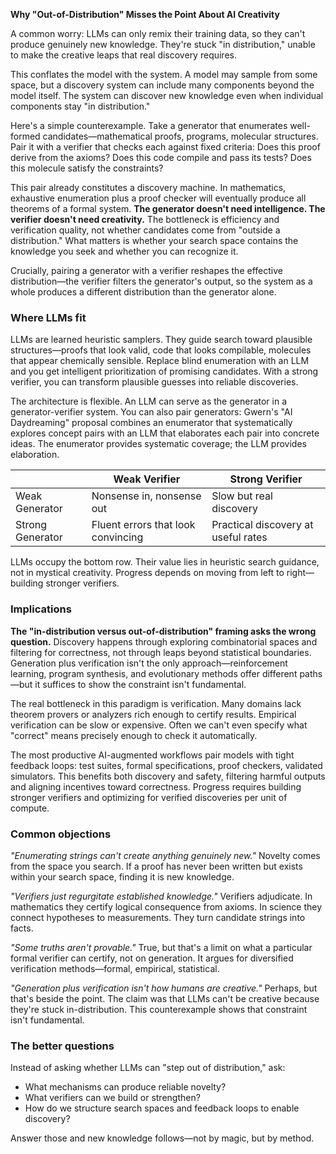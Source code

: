 **Why "Out-of-Distribution" Misses the Point About AI Creativity**

A common worry: LLMs can only remix their training data, so they can't produce genuinely new knowledge. They're stuck "in distribution," unable to make the creative leaps that real discovery requires.

This conflates the model with the system. A model may sample from some space, but a discovery system can include many components beyond the model itself. The system can discover new knowledge even when individual components stay "in distribution."

Here's a simple counterexample. Take a generator that enumerates well-formed candidates—mathematical proofs, programs, molecular structures. Pair it with a verifier that checks each against fixed criteria: Does this proof derive from the axioms? Does this code compile and pass its tests? Does this molecule satisfy the constraints?

This pair already constitutes a discovery machine. In mathematics, exhaustive enumeration plus a proof checker will eventually produce all theorems of a formal system. **The generator doesn't need intelligence. The verifier doesn't need creativity.** The bottleneck is efficiency and verification quality, not whether candidates come from "outside a distribution." What matters is whether your search space contains the knowledge you seek and whether you can recognize it.

Crucially, pairing a generator with a verifier reshapes the effective distribution—the verifier filters the generator's output, so the system as a whole produces a different distribution than the generator alone.

### Where LLMs fit

LLMs are learned heuristic samplers. They guide search toward plausible structures—proofs that look valid, code that looks compilable, molecules that appear chemically sensible. Replace blind enumeration with an LLM and you get intelligent prioritization of promising candidates. With a strong verifier, you can transform plausible guesses into reliable discoveries.

The architecture is flexible. An LLM can serve as the generator in a generator-verifier system. You can also pair generators: Gwern's "AI Daydreaming" proposal combines an enumerator that systematically explores concept pairs with an LLM that elaborates each pair into concrete ideas. The enumerator provides systematic coverage; the LLM provides elaboration.

|                      | Weak Verifier                              | Strong Verifier                        |
| -------------------- | ------------------------------------------ | -------------------------------------- |
| Weak Generator       | Nonsense in, nonsense out                  | Slow but real discovery                |
| Strong Generator     | Fluent errors that look convincing         | Practical discovery at useful rates    |

LLMs occupy the bottom row. Their value lies in heuristic search guidance, not in mystical creativity. Progress depends on moving from left to right—building stronger verifiers.

### Implications

**The "in-distribution versus out-of-distribution" framing asks the wrong question.** Discovery happens through exploring combinatorial spaces and filtering for correctness, not through leaps beyond statistical boundaries. Generation plus verification isn't the only approach—reinforcement learning, program synthesis, and evolutionary methods offer different paths—but it suffices to show the constraint isn't fundamental.

The real bottleneck in this paradigm is verification. Many domains lack theorem provers or analyzers rich enough to certify results. Empirical verification can be slow or expensive. Often we can't even specify what "correct" means precisely enough to check it automatically.

The most productive AI-augmented workflows pair models with tight feedback loops: test suites, formal specifications, proof checkers, validated simulators. This benefits both discovery and safety, filtering harmful outputs and aligning incentives toward correctness. Progress requires building stronger verifiers and optimizing for verified discoveries per unit of compute.

### Common objections

*"Enumerating strings can't create anything genuinely new."* Novelty comes from the space you search. If a proof has never been written but exists within your search space, finding it is new knowledge.

*"Verifiers just regurgitate established knowledge."* Verifiers adjudicate. In mathematics they certify logical consequence from axioms. In science they connect hypotheses to measurements. They turn candidate strings into facts.

*"Some truths aren't provable."* True, but that's a limit on what a particular formal verifier can certify, not on generation. It argues for diversified verification methods—formal, empirical, statistical.

*"Generation plus verification isn't how humans are creative."* Perhaps, but that's beside the point. The claim was that LLMs can't be creative because they're stuck in-distribution. This counterexample shows that constraint isn't fundamental.

### The better questions

Instead of asking whether LLMs can "step out of distribution," ask:

- What mechanisms can produce reliable novelty?
- What verifiers can we build or strengthen?
- How do we structure search spaces and feedback loops to enable discovery?

Answer those and new knowledge follows—not by magic, but by method.
